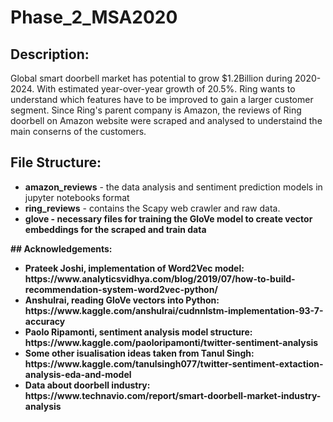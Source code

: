 # Phase_2_MSA2020
## Description:
Global smart doorbell market has potential to grow $1.2Billion during 2020-2024. With estimated year-over-year growth of 20.5%. Ring wants to understand which features have to be improved to gain a larger customer segment. Since Ring's parent company is Amazon, the reviews of Ring doorbell on Amazon website were scraped and analysed to understaind the main conserns of the customers.

## File Structure:
<ul>
<li><b>amazon_reviews</b> - the data analysis and sentiment prediction models in jupyter notebooks format
<li><b>ring_reviews</b> - contains the Scapy web crawler and raw data. 
<li><b>glove<b> - necessary files for training the GloVe model to create vector embeddings for the scraped and train data
 </ul>
## Acknowledgements:
<ul>
<li> Prateek Joshi, implementation of Word2Vec model: https://www.analyticsvidhya.com/blog/2019/07/how-to-build-recommendation-system-word2vec-python/
<li> Anshulrai, reading GloVe vectors into Python: https://www.kaggle.com/anshulrai/cudnnlstm-implementation-93-7-accuracy 
<li> Paolo Ripamonti, sentiment analysis model structure: https://www.kaggle.com/paoloripamonti/twitter-sentiment-analysis 
<li> Some other isualisation ideas taken from Tanul Singh: https://www.kaggle.com/tanulsingh077/twitter-sentiment-extaction-analysis-eda-and-model 
<li> Data about doorbell industry: https://www.technavio.com/report/smart-doorbell-market-industry-analysis 
</ul>
